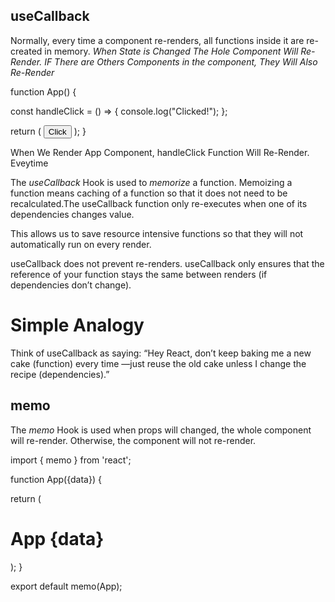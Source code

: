 ## useCallback
Normally, every time a component re-renders, all functions inside it are re-created in memory. 
*When State is Changed The Hole Component Will Re-Render. IF There are Others Components in the component, They Will Also Re-Render*

function App() {

  const handleClick = () => {
    console.log("Clicked!");
  };

  return (
    <button onClick={handleClick}>Click</button>
  );
}

When We Render App Component, handleClick Function Will Re-Render. Eveytime



The *useCallback* Hook is used to *memorize* a function.
Memoizing a function means caching of a function so that it does not need to be recalculated.The useCallback function only re-executes when one of its dependencies changes value.

This allows us to save resource intensive functions so that they will not automatically run on every render.

useCallback does not prevent re-renders. useCallback only ensures that the reference of your function stays the same between renders (if dependencies don’t change).



# Simple Analogy
Think of useCallback as saying:
“Hey React, don’t keep baking me a new cake (function) every time —just reuse the old cake unless I change the recipe (dependencies).”








## memo
The *memo* Hook is used when props will changed, the whole component will re-render. Otherwise, the component will not re-render.

import { memo } from 'react';

function App({data}) {

  return (
    <div>
      <h1>App {data}</h1>
    </div>
  );
}

export default memo(App);